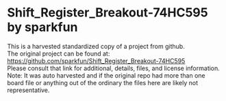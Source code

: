 
# Shift_Register_Breakout-74HC595 by sparkfun  
This is a harvested standardized copy of a project from github.  
The original project can be found at:  
https://github.com/sparkfun/Shift_Register_Breakout-74HC595  
Please consult that link for additional, details, files, and license information.  
Note: It was auto harvested and if the original repo had more than one board file or anything out of the ordinary the files here are likely not representative.  
    